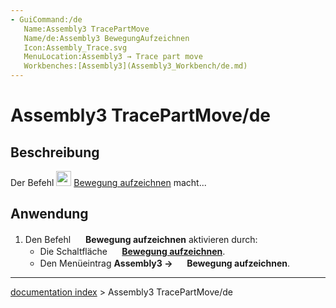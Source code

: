 ```yaml
---
- GuiCommand:/de
   Name:Assembly3 TracePartMove
   Name/de:Assembly3 BewegungAufzeichnen
   Icon:Assembly_Trace.svg‎‎
   MenuLocation:Assembly3 → Trace part move
   Workbenches:[Assembly3](Assembly3_Workbench/de.md)
---
```


# Assembly3 TracePartMove/de

## Beschreibung

Der Befehl <img alt="" src=images/Assembly_Trace.svg  style="width:24px;"> [Bewegung aufzeichnen](Assembly3_TracePartMove/de.md) macht\...

## Anwendung

1.  Den Befehl <img alt="" src=images/Assembly_Trace.svg  style="width:16px;"> **Bewegung aufzeichnen** aktivieren durch:
    -   Die Schaltfläche **<img src="images/Assembly_Trace.svg" width=16px> [Bewegung aufzeichnen](Assembly3_TracePartMove/de.md)**.
    -   Den Menüeintrag **Assembly3 → <img src="images/Assembly_Trace.svg" width=16px> Bewegung aufzeichnen**.

---
[documentation index](../README.md) > Assembly3 TracePartMove/de
